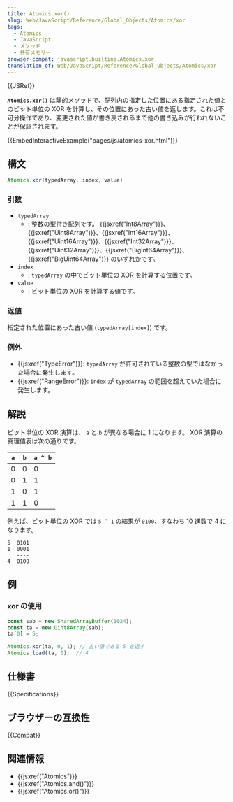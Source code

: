 ```yaml
---
title: Atomics.xor()
slug: Web/JavaScript/Reference/Global_Objects/Atomics/xor
tags:
  - Atomics
  - JavaScript
  - メソッド
  - 共有メモリー
browser-compat: javascript.builtins.Atomics.xor
translation_of: Web/JavaScript/Reference/Global_Objects/Atomics/xor
---
```

{{JSRef}}

**`Atomics.xor()`** は静的メソッドで、配列内の指定した位置にある指定された値とのビット単位の XOR を計算し、その位置にあった古い値を返します。これは不可分操作であり、変更された値が書き戻されるまで他の書き込みが行われないことが保証されます。

{{EmbedInteractiveExample("pages/js/atomics-xor.html")}}

## 構文

```js
Atomics.xor(typedArray, index, value)
```

### 引数

- `typedArray`
  - : 整数の型付き配列です。 {{jsxref("Int8Array")}}、{{jsxref("Uint8Array")}}、{{jsxref("Int16Array")}}、{{jsxref("Uint16Array")}}、{{jsxref("Int32Array")}}、{{jsxref("Uint32Array")}}、{{jsxref("BigInt64Array")}}、{{jsxref("BigUint64Array")}} のいずれかです。
- `index`
  - : `typedArray` の中でビット単位の XOR を計算する位置です。
- `value`
  - : ビット単位の XOR を計算する値です。

### 返値

指定された位置にあった古い値 (`typedArray[index]`) です。

### 例外

- {{jsxref("TypeError")}}: `typedArray` が許可されている整数の型ではなかった場合に発生します。
- {{jsxref("RangeError")}}: `index` が `typedArray` の範囲を超えていた場合に発生します。

## 解説

ビット単位の XOR 演算は、 `a` と `b` が異なる場合に 1 になります。
XOR 演算の真理値表は次の通りです。

| `a` | `b` | `a ^ b` |
| --- | --- | ------- |
| 0   | 0   | 0       |
| 0   | 1   | 1       |
| 1   | 0   | 1       |
| 1   | 1   | 0       |

例えば、ビット単位の XOR では `5 ^ 1` の結果が `0100`、すなわち 10 進数で 4 になります。

```plain
5  0101
1  0001
   ----
4  0100
```

## 例

### xor の使用

```js
const sab = new SharedArrayBuffer(1024);
const ta = new Uint8Array(sab);
ta[0] = 5;

Atomics.xor(ta, 0, 1); // 古い値である 5 を返す
Atomics.load(ta, 0);  // 4
```

## 仕様書

{{Specifications}}

## ブラウザーの互換性

{{Compat}}

## 関連情報

- {{jsxref("Atomics")}}
- {{jsxref("Atomics.and()")}}
- {{jsxref("Atomics.or()")}}
